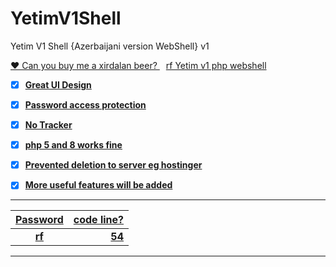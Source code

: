 # YetimV1Shell
Yetim V1 Shell {Azerbaijani version WebShell} v1

<a href="mail:eamilfeyziyev@gmail.com" target="_blank">
     <p>❤ Can you buy me a xirdalan beer? <img src="https://i.imgur.com/QHuoULN.png" height="35" width="10" style="height: auto; max-width: 10px; border-style: none;></p>
</a>

# rf Yetim v1 php webshell

- [x] **Great UI Design**
- [x] **Password access protection**
- [x] **No Tracker**
- [x] **php 5 and 8 works fine**
- [x] **Prevented deletion to server eg hostinger**
- [x] **More useful features will be added**


 ______________

| Password                | code line?                       |
|:----------------------:| -------------------------------:|
| __rf__           |  __54__ |
 ______________




<a href="https://i.imgur.com/6fePsRb.gif" target="_blank">
<img src="https://i.imgur.com/6fePsRb.gif" height="35" width="10" style="height: auto; max-width: 10px; border-style: none;></img>
</a>


<a href="https://i.imgur.com/OTIcKP1.gif" target="_blank">
<img src="https://i.imgur.com/OTIcKP1.gif" height="35" width="10" style="height: auto; max-width: 10px; border-style: none;></img>
</a>
